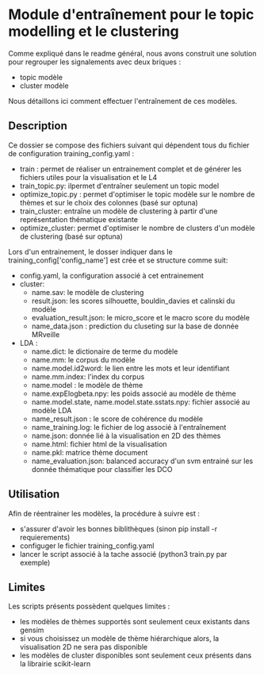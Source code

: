 Module d'entraînement pour le topic modelling et le clustering
==============================================================
 Comme expliqué dans le readme général, nous avons construit une solution pour regrouper les signalements avec deux briques :
 - topic modèle
 - cluster modèle

 Nous détaillons ici comment effectuer l'entraînement de ces modèles.

Description
-----------
Ce dossier se compose des fichiers suivant qui dépendent tous du fichier de configuration training_config.yaml :
- train : permet de réaliser un entrainement complet et de générer les fichiers utiles pour la visualisation et le L4
- train_topic.py: ilpermet d'entraîner seulement un topic model 
- optimize_topic.py : permet d'optimiser le topic modèle sur le nombre de thèmes et sur le choix des colonnes (basé sur optuna)
- train_cluster: entraîne un modèle de clustering à partir d'une représentation thématique existante
- optimize_cluster: permet d'optimiser le nombre de clusters d'un modèle de clustering (basé sur optuna)

Lors d'un entrainement, le dosser indiquer dans le training_config['config_name'] est crée et se structure comme suit:
- config.yaml, la configuration associé à cet entrainement
- cluster:
    - name.sav: le modèle de clustering
    - result.json: les scores silhouette, bouldin_davies et calinski du modèle
    - evaluation_result.json: le micro_score et le macro score du modèle
    - name_data.json : prediction du cluseting sur la base de donnée MRveille
- LDA :
    - name.dict: le dictionaire de terme du modèle
    - name.mm: le corpus du modèle
    - name.model.id2word: le lien entre les mots et leur identifiant
    - name.mm.index: l'index du corpus
    - name.model : le modèle de thème
    - name.expElogbeta.npy: les poids associé au modèle de thème
    - name.model.state, name.model.state.sstats.npy: fichier associé au modèle LDA
    - name_result.json : le score  de cohérence du modèle
    - name_training.log: le fichier de log associé à l'entraînement
    - name.json: donnée lié à la visualisation en 2D des thèmes
    - name.html: fichier html de la visualisation
    - name.pkl: matrice thème document
    - name_evaluation.json: balanced accuracy d'un svm entrainé sur les donnée thématique pour classifier les DCO

Utilisation
-----------
Afin de réentrainer les modèles, la procédure à suivre est :
 - s'assurer d'avoir les bonnes biblithèques (sinon pip install -r requierements)
 - configuger le fichier training_config.yaml
 - lancer le script associé à la tache associé (python3 train.py par exemple)


Limites
------
Les scripts présents possèdent quelques limites :
- les modèles de thèmes supportés sont seulement ceux existants dans gensim
- si vous choisissez un modèle de thème hiérarchique alors, la visualisation 2D ne sera pas disponible
- les modèles de cluster disponibles sont seulement ceux présents dans la librairie scikit-learn


